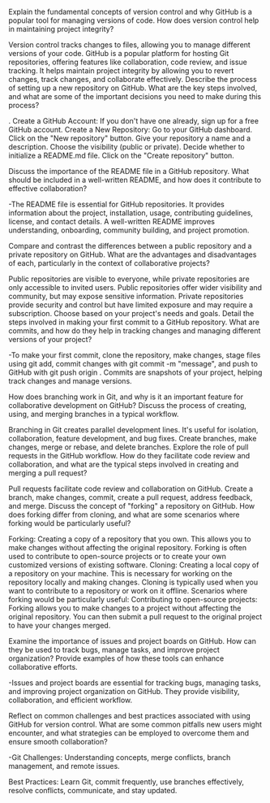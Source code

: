 Explain the fundamental concepts of version control and why GitHub is a popular tool for managing versions of code. How does version control help in maintaining project integrity?

Version control tracks changes to files, allowing you to manage different versions of your code. GitHub is a popular platform for hosting Git repositories, offering features like collaboration, code review, and issue tracking. It helps maintain project integrity by allowing you to revert changes, track changes, and collaborate effectively.
Describe the process of setting up a new repository on GitHub. What are the key steps involved, and what are some of the important decisions you need to make during this process?

. Create a GitHub Account: If you don't have one already, sign up for a free GitHub account.
Create a New Repository:
Go to your GitHub dashboard. Click on the "New repository" button. Give your repository a name and a description. Choose the visibility (public or private). Decide whether to initialize a README.md file. Click on the "Create repository" button.

Discuss the importance of the README file in a GitHub repository. What should be included in a well-written README, and how does it contribute to effective collaboration?

-The README file is essential for GitHub repositories. It provides information about the project, installation, usage, contributing guidelines, license, and contact details. A well-written README improves understanding, onboarding, community building, and project promotion.

Compare and contrast the differences between a public repository and a private repository on GitHub. What are the advantages and disadvantages of each, particularly in the context of collaborative projects?

Public repositories are visible to everyone, while private repositories are only accessible to invited users. Public repositories offer wider visibility and community, but may expose sensitive information. Private repositories provide security and control but have limited exposure and may require a subscription. Choose based on your project's needs and goals.
Detail the steps involved in making your first commit to a GitHub repository. What are commits, and how do they help in tracking changes and managing different versions of your project?

-To make your first commit, clone the repository, make changes, stage files using git add, commit changes with git commit -m "message", and push to GitHub with git push origin . Commits are snapshots of your project, helping track changes and manage versions.

How does branching work in Git, and why is it an important feature for collaborative development on GitHub? Discuss the process of creating, using, and merging branches in a typical workflow.

Branching in Git creates parallel development lines. It's useful for isolation, collaboration, feature development, and bug fixes. Create branches, make changes, merge or rebase, and delete branches.
Explore the role of pull requests in the GitHub workflow. How do they facilitate code review and collaboration, and what are the typical steps involved in creating and merging a pull request?

Pull requests facilitate code review and collaboration on GitHub. Create a branch, make changes, commit, create a pull request, address feedback, and merge.
Discuss the concept of "forking" a repository on GitHub. How does forking differ from cloning, and what are some scenarios where forking would be particularly useful?

Forking: Creating a copy of a repository that you own. This allows you to make changes without affecting the original repository. Forking is often used to contribute to open-source projects or to create your own customized versions of existing software. Cloning: Creating a local copy of a repository on your machine. This is necessary for working on the repository locally and making changes. Cloning is typically used when you want to contribute to a repository or work on it offline. Scenarios where forking would be particularly useful:
Contributing to open-source projects: Forking allows you to make changes to a project without affecting the original repository. You can then submit a pull request to the original project to have your changes merged.

Examine the importance of issues and project boards on GitHub. How can they be used to track bugs, manage tasks, and improve project organization? Provide examples of how these tools can enhance collaborative efforts.

-Issues and project boards are essential for tracking bugs, managing tasks, and improving project organization on GitHub. They provide visibility, collaboration, and efficient workflow.

Reflect on common challenges and best practices associated with using GitHub for version control. What are some common pitfalls new users might encounter, and what strategies can be employed to overcome them and ensure smooth collaboration?

-Git Challenges: Understanding concepts, merge conflicts, branch management, and remote issues.

Best Practices: Learn Git, commit frequently, use branches effectively, resolve conflicts, communicate, and stay updated.
